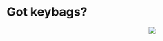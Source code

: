 <h1 align="center">Got keybags?</h1>
&nbsp;
&nbsp;
&nbsp;
&nbsp;
&nbsp;
&nbsp;
&nbsp;
&nbsp;
&nbsp;
&nbsp;
<img src="https://github-readme-stats.vercel.app/api/top-langs?username=cmd-v1&show_icons=true&count_private=true&theme=tokyonight&locale=en&layout=compact" align="right">

